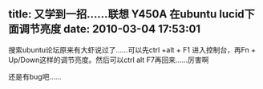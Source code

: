 title: 又学到一招……联想 Y450A 在ubuntu lucid下面调节亮度
date: 2010-03-04 17:53:01
---

搜索ubuntu论坛原来有大虾说过了……可以先ctrl +alt + F1 进入控制台，再Fn + Up/Down这样的调节亮度。然后可以ctrl alt F7再回来……厉害啊

还是有bug吧……